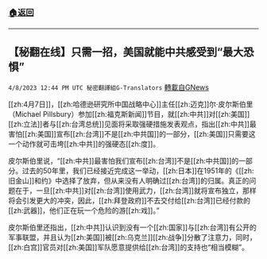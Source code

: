 ###  [:house:返回](README.md)
---


## 【秘翻在线】只需一招，美国就能中共感受到“最大恐惧”
`4/8/2023 12:44 PM UTC 秘密翻譯組G-Translators` [轉載自GNews](https://gnews.org/articles/1079800)

[[zh:4月7日]]，[[zh:哈德逊研究所中国战略中心]]主任[[zh:迈克]]尔·皮尔斯伯里（Michael Pillsbury）参加[[zh:福克斯新闻]]节目，就[[zh:中共]]对[[zh:美国]][[zh:立法]]者与[[zh:台湾总统]]见面将采取强硬措施发表观点，指出[[zh:中共]]最害怕[[zh:美国]]宣布[[zh:台湾]]不是[[zh:中共国]]的一部分，[[zh:美国]]只需要这一个动作就可击垮[[zh:中共]]的强硬态[[zh:度]]。

皮尔斯伯里说，“[[zh:中共]]最害怕我们宣布[[zh:台湾]]不是[[zh:中共国]]的一部分。过去的50年里，我们已经接近完成这一举动，[[zh:日本]]在1951年的《[[zh:旧金山]]和约》中选择了放弃，但从来没有人明确过[[zh:台湾]]的归属。真正的问题在于，一旦[[zh:中共]]对[[zh:台湾]]使用武力，[[zh:台湾]]就将宣布独立，那样将会引发更大的冲突，因此，[[zh:拜登政府]]不去交付给[[zh:台湾]]已经付款的[[zh:武器]]，他们正在玩一个危险的游[[zh:戏]]。”

皮尔斯伯里还指出，[[zh:中共]]认识到没有一个[[zh:国家]]与[[zh:台湾]]有公开的军事联盟，并且认为[[zh:美国]]被[[zh:乌克兰]][[zh:战争]]分散了注意力，同时，[[zh:白宫]]官员对[[zh:美国]]军队愿意提供给[[zh:台湾]]的支持也“相当模糊”。
